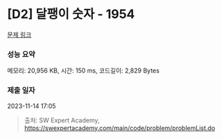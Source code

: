 # [D2] 달팽이 숫자 - 1954 

[문제 링크](https://swexpertacademy.com/main/code/problem/problemDetail.do?contestProbId=AV5PobmqAPoDFAUq) 

### 성능 요약

메모리: 20,956 KB, 시간: 150 ms, 코드길이: 2,829 Bytes

### 제출 일자

2023-11-14 17:05



> 출처: SW Expert Academy, https://swexpertacademy.com/main/code/problem/problemList.do